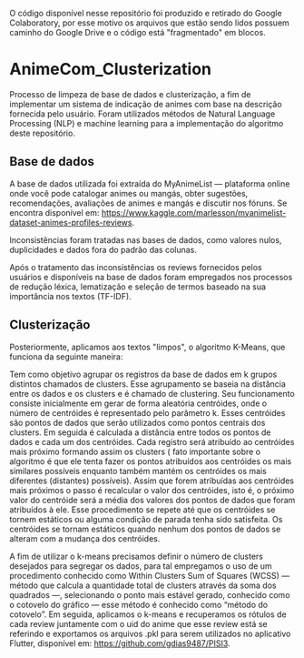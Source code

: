 O código disponível nesse repositório foi produzido e retirado do Google Colaboratory, por esse motivo os arquivos que estão sendo lidos possuem caminho do Google Drive e o código está "fragmentado" em blocos.

# AnimeCom_Clusterization
Processo de limpeza de base de dados e clusterização, a fim de implementar um sistema de indicação de animes com base na descrição fornecida pelo usuário.
Foram utilizados métodos de Natural Language Processing (NLP) e machine learning para a implementação do algoritmo deste repositório.

## Base de dados
A base de dados utilizada foi extraída do MyAnimeList — plataforma online onde você pode catalogar animes ou mangás, obter sugestões,
recomendações, avaliações de animes e mangás e discutir nos fóruns. Se encontra disponível em: https://www.kaggle.com/marlesson/myanimelist-dataset-animes-profiles-reviews.

Inconsistências foram tratadas nas bases de dados, como valores nulos, duplicidades e dados fora do padrão das colunas.

Após o tratamento das inconsistências os reviews fornecidos pelos usuários e disponíveis na base de dados foram empregados nos processos de redução léxica,
lematização e seleção de termos baseado na sua importância nos textos (TF-IDF).

## Clusterização
Posteriormente, aplicamos aos textos "limpos", o algoritmo K-Means, que funciona da seguinte maneira:

Tem como objetivo agrupar os registros da base de dados em k grupos distintos chamados de clusters. Esse agrupamento se baseia na distância entre os dados e os clusters e é
chamado de clustering.
Seu funcionamento consiste inicialmente em gerar de forma aleatória centróides, onde o número de centróides é representado pelo parâmetro k. Esses centróides são pontos de dados
que serão utilizados como pontos centrais dos clusters. Em seguida é calculada a distância entre todos os pontos de dados e cada um dos centróides. Cada registro será atribuído ao
centróides mais próximo formando assim os clusters ( fato importante sobre o algoritmo é que ele tenta fazer os pontos atribuídos aos centróides os mais similares possíveis
enquanto também mantém os centróides os mais diferentes (distantes) possíveis). Assim que forem atribuídas aos centróides mais próximos o passo é recalcular o valor dos centróides,
isto é, o próximo valor do centróide será a média dos valores dos pontos de dados que foram atribuídos à ele. Esse procedimento se repete até que os centróides se tornem estáticos
ou alguma condição de parada tenha sido satisfeita. Os centróides se tornam estáticos quando nenhum dos pontos de dados se alteram com a mudança dos centróides. 

A fim de utilizar o k-means precisamos definir o número de clusters desejados para segregar os dados, para tal empregamos o uso de um procedimento conhecido como Within Clusters
Sum of Squares (WCSS) — método que calcula a quantidade total de clusters através da soma dos quadrados  —,  selecionando o ponto mais estável gerado, conhecido como o cotovelo
do gráfico  — esse método é conhecido como “método do cotovelo”.
Em seguida, aplicamos o k-means e recuperamos os rótulos de cada review juntamente com o uid do anime que esse review está se referindo e exportamos os arquivos .pkl para serem
utilizados no aplicativo Flutter, disponível em: https://github.com/gdias9487/PISI3.

